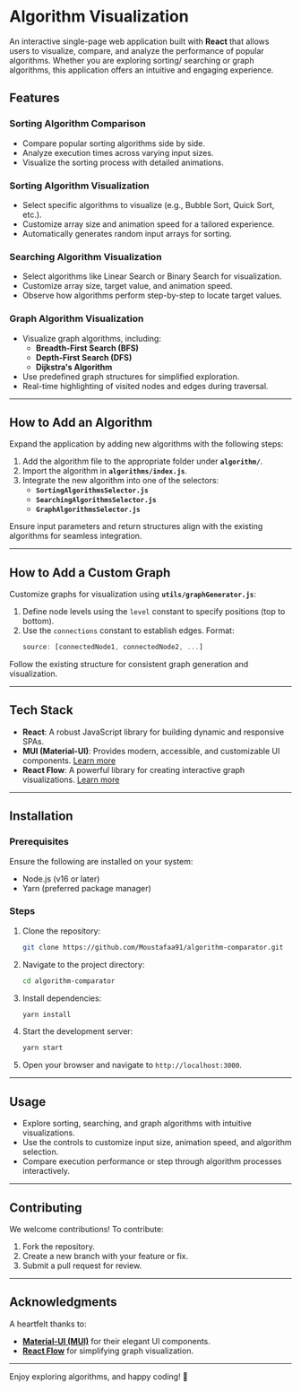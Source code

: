 # Algorithm Visualization

An interactive single-page web application built with **React** that allows users to visualize, compare, and analyze the performance of popular algorithms. Whether you are exploring sorting/ searching or graph algorithms, this application offers an intuitive and engaging experience.

## Features

### **Sorting Algorithm Comparison**
- Compare popular sorting algorithms side by side.
- Analyze execution times across varying input sizes.
- Visualize the sorting process with detailed animations.

### **Sorting Algorithm Visualization**
- Select specific algorithms to visualize (e.g., Bubble Sort, Quick Sort, etc.).
- Customize array size and animation speed for a tailored experience.
- Automatically generates random input arrays for sorting.

### **Searching Algorithm Visualization**
- Select algorithms like Linear Search or Binary Search for visualization.
- Customize array size, target value, and animation speed.
- Observe how algorithms perform step-by-step to locate target values.

### **Graph Algorithm Visualization**
- Visualize graph algorithms, including:
  - **Breadth-First Search (BFS)**
  - **Depth-First Search (DFS)**
  - **Dijkstra's Algorithm**
- Use predefined graph structures for simplified exploration.
- Real-time highlighting of visited nodes and edges during traversal.

---

## How to Add an Algorithm

Expand the application by adding new algorithms with the following steps:

1. Add the algorithm file to the appropriate folder under **`algorithm/`**.
2. Import the algorithm in **`algorithms/index.js`**.
3. Integrate the new algorithm into one of the selectors:
   - **`SortingAlgorithmsSelector.js`**
   - **`SearchingAlgorithmsSelector.js`**
   - **`GraphAlgorithmsSelector.js`**

Ensure input parameters and return structures align with the existing algorithms for seamless integration.

---

## How to Add a Custom Graph

Customize graphs for visualization using **`utils/graphGenerator.js`**:

1. Define node levels using the `level` constant to specify positions (top to bottom).
2. Use the `connections` constant to establish edges. Format:
   ```javascript
   source: [connectedNode1, connectedNode2, ...]
   ```

Follow the existing structure for consistent graph generation and visualization.

---

## Tech Stack

- **React**: A robust JavaScript library for building dynamic and responsive SPAs.
- **MUI (Material-UI)**: Provides modern, accessible, and customizable UI components. [Learn more](https://mui.com/)
- **React Flow**: A powerful library for creating interactive graph visualizations. [Learn more](https://reactflow.dev/)

---

## Installation

### Prerequisites

Ensure the following are installed on your system:
- Node.js (v16 or later)
- Yarn (preferred package manager)

### Steps

1. Clone the repository:
   ```bash
   git clone https://github.com/Moustafaa91/algorithm-comparator.git
   ```
2. Navigate to the project directory:
   ```bash
   cd algorithm-comparator
   ```
3. Install dependencies:
   ```bash
   yarn install
   ```
4. Start the development server:
   ```bash
   yarn start
   ```
5. Open your browser and navigate to `http://localhost:3000`.

---

## Usage

- Explore sorting, searching, and graph algorithms with intuitive visualizations.
- Use the controls to customize input size, animation speed, and algorithm selection.
- Compare execution performance or step through algorithm processes interactively.

---

## Contributing

We welcome contributions! To contribute:
1. Fork the repository.
2. Create a new branch with your feature or fix.
3. Submit a pull request for review.

---

## Acknowledgments

A heartfelt thanks to:
- **[Material-UI (MUI)](https://mui.com/)** for their elegant UI components.
- **[React Flow](https://reactflow.dev/)** for simplifying graph visualization.

---

Enjoy exploring algorithms, and happy coding! 🚀
